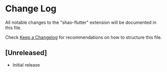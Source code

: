 # Change Log

All notable changes to the "shao-flutter" extension will be documented in this file.

Check [Keep a Changelog](http://keepachangelog.com/) for recommendations on how to structure this file.

## [Unreleased]

- Initial release